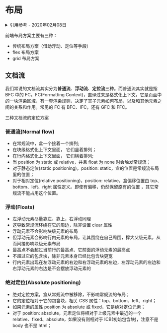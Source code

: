 # 布局

<details>
<summary>引用参考 - 2020年02月08日</summary>

- [前端布局基础概述](https://mp.weixin.qq.com/s/-LcNZWFFty2lWuND6uuNNA)
- [CSS 中重要的 BFC](https://segmentfault.com/a/1190000013023485)
- [CSS margin 合并问题](https://segmentfault.com/a/1190000013735912)
- [视觉格式化模型](https://developer.mozilla.org/zh-CN/docs/Web/Guide/CSS/Visual_formatting_model)
-
</details>

前端布局方案主要有三种：

- 传统布局方案（借助浮动、定位等手段）
- flex 布局方案
- grid 布局方案

## 文档流

我们常说的文档流其实分为**普通流**、**浮动流**、**定位流**三种。而普通流其实就是指 BFC 中的 FC。FC(Formatting Context)，直译过来是格式化上下文，它是页面中的一块渲染区域，有一套渲染规则，决定了其子元素如何布局，以及和其他元素之间的关系和作用。常见的 FC 有 BFC、IFC，还有 GFC 和 FFC。

三种文档流的定位方案

### 普通流(Normal flow)

- 在常规流中，盒一个接着一个排列;
- 在块级格式化上下文里面， 它们竖着排列；
- 在行内格式化上下文里面， 它们横着排列;
- 当 position 为 static 或 relative，并且 float 为 none 时会触发常规流；
- 对于静态定位(static positioning)，position: static，盒的位置是常规流布局里的位置；
- 对于相对定位(relative positioning)，position: relative，盒偏移位置由 top、bottom、left、right 属性定义。即使有偏移，仍然保留原有的位置 ，其它常规流不能占用这个位置。

### 浮动(Floats)

- 左浮动元素尽量靠左、靠上，右浮动同理
- 这导致常规流环绕在它的周边，除非设置 clear 属性
- 浮动元素不会影响块级元素的布局
- 但浮动元素会影响行内元素的布局，让其围绕在自己周围，撑大父级元素，从而间接影响块级元素布局
- 最高点不会超过当前行的最高点、它前面的浮动元素的最高点
- 不超过它的包含块，除非元素本身已经比包含块更宽
- 行内元素出现在左浮动元素的右边和右浮动元素的左边，左浮动元素的左边和右浮动元素的右边是不会摆放浮动元素的

### 绝对定位(Absolute positioning)

- 绝对定位方案，盒从常规流中被移除，不影响常规流的布局；
- 它的定位相对于它的包含块，相关 CSS 属性：top、bottom、left、right；
- 如果元素的属性 position 为 absolute 或 fixed，它是绝对定位元素；
- 对于 position: absolute，元素定位将相对于上级元素中最近的一个 relative、fixed、absolute，如果没有则相对于 ICB(初始包含块)，注意不是 body 也不是 html；
